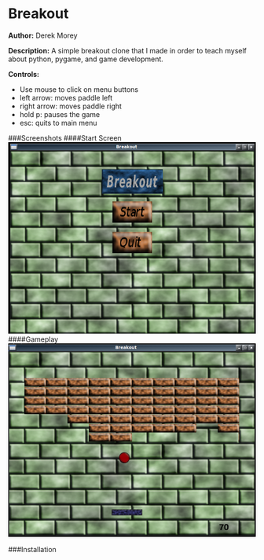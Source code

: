 Breakout 
========

**Author:** Derek Morey 

**Description:** A simple breakout clone that I made in order to
teach myself about python, pygame, and game development.

**Controls:** 
- Use mouse to click on menu buttons
- left arrow: moves paddle left
- right arrow: moves paddle right
- hold p: pauses the game
- esc: quits to main menu

###Screenshots
####Start Screen
![Start](screenshots/start_scrot.png "Start")
####Gameplay
![Breakout](screenshots/breakout_scrot.png "Breakout")

###Installation

